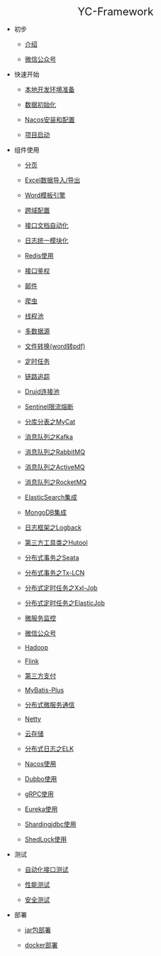 <center><font size=5>YC-Framework</font></center>

* 初步
  * [介绍](zh-cn/intro.md)
  * [微信公众号](zh-cn/wechat.md)

* 快速开始
  * [本地开发环境准备](zh-cn/dev_env.md)
  * [数据初始化](zh-cn/init.md)
  * [Nacos安装和配置](zh-cn/nacos.md)
  * [项目启动](zh-cn/run.md)

* 组件使用
  * [分页](zh-cn/page.md)
  * [Excel数据导入/导出](zh-cn/excel.md)
  * [Word模板引擎](zh-cn/word.md)
  * [跨域配置](zh-cn/cors.md)
  * [接口文档自动化](zh-cn/knife4j.md)
  * [日志统一模块化](zh-cn/log.md)
  * [Redis使用](zh-cn/redis.md)
  * [接口鉴权](zh-cn/security.md)
  * [邮件](zh-cn/email.md)
  * [爬虫](zh-cn/crawler.md)
  * [线程池](zh-cn/thread.md)
  * [多数据源](zh-cn/multi_datasource.md)
  * [文件转换(word转pdf)](zh-cn/wordToPdf.md)
  * [定时任务](zh-cn/quartz.md)
  * [链路追踪](zh-cn/link_track.md)
  * [Druid连接池](zh-cn/druid.md)
  * [Sentinel限流熔断](zh-cn/sentinel.md)
  * [分库分表之MyCat](zh-cn/mycat.md)
  * [消息队列之Kafka](zh-cn/kafka.md)
  * [消息队列之RabbitMQ](zh-cn/rabbitmq.md)
  * [消息队列之ActiveMQ](zh-cn/activemq.md)
  * [消息队列之RocketMQ](zh-cn/rocketmq.md)
  * [ElasticSearch集成](zh-cn/es.md)
  * [MongoDB集成](zh-cn/mongodb.md)
  * [日志框架之Logback](zh-cn/logback.md)
  * [第三方工具类之Hutool](zh-cn/hutool.md)
  * [分布式事务之Seata](zh-cn/seata.md)
  * [分布式事务之Tx-LCN](zh-cn/tx_lcn.md)
  * [分布式定时任务之Xxl-Job](zh-cn/xxl_job.md)
  * [分布式定时任务之ElasticJob](zh-cn/elastic_job.md)
  * [微服务监控](zh-cn/monitor_server.md)
  * [微信公众号](zh-cn/wechat_api.md)
  * [Hadoop](zh-cn/hadoop.md)
  * [Flink](zh-cn/flink.md)
  * [第三方支付](zh-cn/pay.md)
  * [MyBatis-Plus](zh-cn/mp.md)
  * [分布式微服务通信](zh-cn/feign.md)
  * [Netty](zh-cn/netty.md)
  * [云存储](zh-cn/cs.md)
  * [分布式日志之ELK](zh-cn/elk.md)
  * [Nacos使用](zh-cn/nacos_app.md)
  * [Dubbo使用](zh-cn/dubbo.md)
  * [gRPC使用](zh-cn/grpc.md)
  * [Eureka使用](zh-cn/eureka.md)
  * [Shardingjdbc使用](zh-cn/shardingjdbc.md)
  * [ShedLock使用](zh-cn/shedlock.md)

* 测试
  * [自动化接口测试](zh-cn/no.md)
  * [性能测试](zh-cn/no.md)
  * [安全测试](zh-cn/no.md)

* 部署
  * [jar包部署](zh-cn/no.md)
  * [docker部署](zh-cn/no.md)
